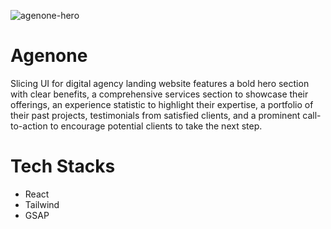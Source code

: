![agenone-hero](https://github.com/andreedyson/agenone/assets/108970537/96372c54-939d-4666-a0a6-220558516d56)

# Agenone

Slicing UI for digital agency landing website features a bold hero section with clear benefits, a comprehensive services section to showcase their offerings, an experience statistic to highlight their expertise, a portfolio of their past projects, testimonials from satisfied clients, and a prominent call-to-action to encourage potential clients to take the next step.

# Tech Stacks
- React
- Tailwind
- GSAP
